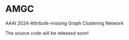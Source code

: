 # AMGC
AAAI 2024-Attribute-missing Graph Clustering Network

The source code will be released soon!
